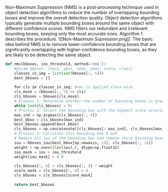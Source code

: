 Non-Maximum Suppression (NMS) is a post-processing technique used in object detection algorithms to reduce the number of overlapping bounding boxes and improve the overall detection quality. Object detection algorithms typically generate multiple bounding boxes around the same object with different confidence scores. NMS filters out redundant and irrelevant bounding boxes, keeping only the most accurate ones. Algorithm 1 describes the procedure.
![[Non-Maximum Supression.png]]
 The basic idea behind NMS is to remove lower-confidence bounding boxes that are significantly overlapping with higher-confidence bounding boxes, as they are likely to be detecting the same object.
 
```python
def nms(bboxes, iou_threshold, method='nms'):  
	#param bboxes: (xmin, ymin, xmax, ymax, score, class)  
	classes_in_img = list(set(bboxes[:, 5]))  
	best_bboxes = []  
	  
	for cls in classes_in_img: #nms is applied class-wise  
	cls_mask = (bboxes[:, 5] == cls)  
	cls_bboxes = bboxes[cls_mask]  
	# Process 1: Determine whether the number of bounding boxes is greater than 0  
	while len(cls_bboxes) > 0:  
	# Process 2: Select the bounding box with the highest score according to socre order A  
	max_ind = np.argmax(cls_bboxes[:, 4])  
	best_bbox = cls_bboxes[max_ind]  
	best_bboxes.append(best_bbox)  
	cls_bboxes = np.concatenate([cls_bboxes[: max_ind], cls_bboxes[max_ind + 1:]])  
	# Process 3: Calculate this bounding box A and  
	# Remain all iou of the bounding box and remove those bounding boxes whose iou value is higher than the threshold  
	iou = bboxes_iou(best_bbox[np.newaxis, :4], cls_bboxes[:, :4])  
	weight = np.ones((len(iou),), dtype=np.float32)  
	iou_mask = iou > iou_threshold  
	weight[iou_mask] = 0.0  
	  
	cls_bboxes[:, 4] = cls_bboxes[:, 4] * weight  
	score_mask = cls_bboxes[:, 4] > 0.  
	cls_bboxes = cls_bboxes[score_mask]  
	  
	return best_bboxes
```
